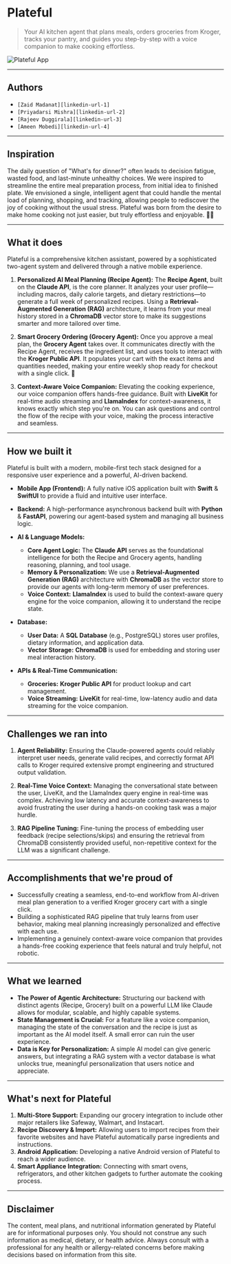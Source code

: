 # Plateful

> Your AI kitchen agent that plans meals, orders groceries from Kroger, tracks your pantry, and guides you step-by-step with a voice companion to make cooking effortless.

![Plateful App](./assets/plateful-app-screenshot.png)

---

## Authors

* `[Zaid Madanat][linkedin-url-1]`
* `[Priyadarsi Mishra][linkedin-url-2]`
* `[Rajeev Duggirala][linkedin-url-3]`
* `[Ameen Mobedi][linkedin-url-4]`

---

## Inspiration

The daily question of "What's for dinner?" often leads to decision fatigue, wasted food, and last-minute unhealthy choices. We were inspired to streamline the entire meal preparation process, from initial idea to finished plate. We envisioned a single, intelligent agent that could handle the mental load of planning, shopping, and tracking, allowing people to rediscover the joy of cooking without the usual stress. Plateful was born from the desire to make home cooking not just easier, but truly effortless and enjoyable. 🧑‍🍳

---

## What it does

Plateful is a comprehensive kitchen assistant, powered by a sophisticated two-agent system and delivered through a native mobile experience.

1.  **Personalized AI Meal Planning (Recipe Agent):** The **Recipe Agent**, built on the **Claude API**, is the core planner. It analyzes your user profile—including macros, daily calorie targets, and dietary restrictions—to generate a full week of personalized recipes. Using a **Retrieval-Augmented Generation (RAG)** architecture, it learns from your meal history stored in a **ChromaDB** vector store to make its suggestions smarter and more tailored over time.

2.  **Smart Grocery Ordering (Grocery Agent):** Once you approve a meal plan, the **Grocery Agent** takes over. It communicates directly with the Recipe Agent, receives the ingredient list, and uses tools to interact with the **Kroger Public API**. It populates your cart with the exact items and quantities needed, making your entire weekly shop ready for checkout with a single click. 🛒

3.  **Context-Aware Voice Companion:** Elevating the cooking experience, our voice companion offers hands-free guidance. Built with **LiveKit** for real-time audio streaming and **LlamaIndex** for context-awareness, it knows exactly which step you're on. You can ask questions and control the flow of the recipe with your voice, making the process interactive and seamless.

---

## How we built it

Plateful is built with a modern, mobile-first tech stack designed for a responsive user experience and a powerful, AI-driven backend.

* **Mobile App (Frontend):** A fully native iOS application built with **Swift** & **SwiftUI** to provide a fluid and intuitive user interface.

* **Backend:** A high-performance asynchronous backend built with **Python** & **FastAPI**, powering our agent-based system and managing all business logic.

* **AI & Language Models:**
    * **Core Agent Logic:** The **Claude API** serves as the foundational intelligence for both the Recipe and Grocery agents, handling reasoning, planning, and tool usage.
    * **Memory & Personalization:** We use a **Retrieval-Augmented Generation (RAG)** architecture with **ChromaDB** as the vector store to provide our agents with long-term memory of user preferences.
    * **Voice Context:** **LlamaIndex** is used to build the context-aware query engine for the voice companion, allowing it to understand the recipe state.

* **Database:**
    * **User Data:** A **SQL Database** (e.g., PostgreSQL) stores user profiles, dietary information, and application data.
    * **Vector Storage:** **ChromaDB** is used for embedding and storing user meal interaction history.

* **APIs & Real-Time Communication:**
    * **Groceries:** **Kroger Public API** for product lookup and cart management.
    * **Voice Streaming:** **LiveKit** for real-time, low-latency audio and data streaming for the voice companion.

---

## Challenges we ran into

1.  **Agent Reliability:** Ensuring the Claude-powered agents could reliably interpret user needs, generate valid recipes, and correctly format API calls to Kroger required extensive prompt engineering and structured output validation.

2.  **Real-Time Voice Context:** Managing the conversational state between the user, LiveKit, and the LlamaIndex query engine in real-time was complex. Achieving low latency and accurate context-awareness to avoid frustrating the user during a hands-on cooking task was a major hurdle.

3.  **RAG Pipeline Tuning:** Fine-tuning the process of embedding user feedback (recipe selections/skips) and ensuring the retrieval from ChromaDB consistently provided useful, non-repetitive context for the LLM was a significant challenge.

---

## Accomplishments that we're proud of

* Successfully creating a seamless, end-to-end workflow from AI-driven meal plan generation to a verified Kroger grocery cart with a single click.
* Building a sophisticated RAG pipeline that truly learns from user behavior, making meal planning increasingly personalized and effective with each use.
* Implementing a genuinely context-aware voice companion that provides a hands-free cooking experience that feels natural and truly helpful, not robotic.

---

## What we learned

* **The Power of Agentic Architecture:** Structuring our backend with distinct agents (Recipe, Grocery) built on a powerful LLM like Claude allows for modular, scalable, and highly capable systems.
* **State Management is Crucial:** For a feature like a voice companion, managing the state of the conversation and the recipe is just as important as the AI model itself. A small error can ruin the user experience.
* **Data is Key for Personalization:** A simple AI model can give generic answers, but integrating a RAG system with a vector database is what unlocks true, meaningful personalization that users notice and appreciate.

---

## What's next for Plateful

1.  **Multi-Store Support:** Expanding our grocery integration to include other major retailers like Safeway, Walmart, and Instacart.
2.  **Recipe Discovery & Import:** Allowing users to import recipes from their favorite websites and have Plateful automatically parse ingredients and instructions.
3.  **Android Application:** Developing a native Android version of Plateful to reach a wider audience.
4.  **Smart Appliance Integration:** Connecting with smart ovens, refrigerators, and other kitchen gadgets to further automate the cooking process.

---

## Disclaimer

The content, meal plans, and nutritional information generated by Plateful are for informational purposes only. You should not construe any such information as medical, dietary, or health advice. Always consult with a professional for any health or allergy-related concerns before making decisions based on information from this site.

[linkedin-url-1]: https://www.linkedin.com/in/zaid-madanat-8257001b3/
[linkedin-url-2]: https://www.linkedin.com/in/priyadarsi-mishra/
[linkedin-url-3]: https://www.linkedin.com/in/rajeev-duggirala-7307992b6/
[linkedin-url-4]: https://www.linkedin.com/in/aminmobedi/
